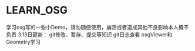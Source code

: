 # LEARN_OSG
学习osg写的一些小Demo，请勿随便使用，崩溃或者造成其他不良影响本人概不负责
3.13日更新：
git修改、暂存、提交等知识
git日志查看
osgViewer和Geometry学习
